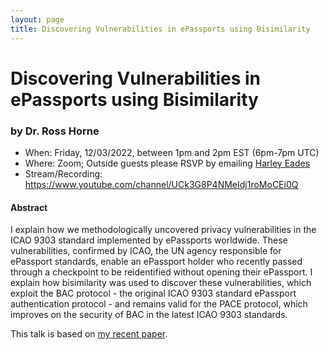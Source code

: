 ```yaml
---
layout: page
title: Discovering Vulnerabilities in ePassports using Bisimilarity
---
```


Discovering Vulnerabilities in ePassports using Bisimilarity
======
### by Dr. Ross Horne

- When: Friday, 12/03/2022, between 1pm and 2pm EST (6pm-7pm UTC)
- Where: Zoom; Outside guests please RSVP by emailing <a href="mailto:harley.eades@gmail.com">Harley Eades</a>
- Stream/Recording: <https://www.youtube.com/channel/UCk3G8P4NMeIdj1roMoCEi0Q>

#### Abstract
 I explain how we methodologically uncovered privacy vulnerabilities in the ICAO 9303 standard implemented by ePassports worldwide. These vulnerabilities, confirmed by ICAO, the UN agency responsible for ePassport standards, enable an ePassport holder who recently passed through a checkpoint to be reidentified without opening their ePassport. I explain how bisimilarity was used to discover these vulnerabilities, which exploit the BAC protocol - the original ICAO 9303 standard ePassport authentication protocol - and remains valid for the PACE protocol, which improves on the security of BAC in the latest ICAO 9303 standards.
 
 This talk is based on [my recent paper](https://lmcs.episciences.org/7537/pdf).

